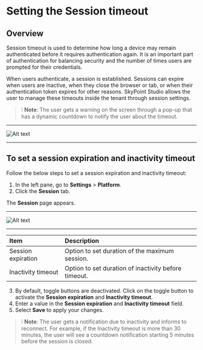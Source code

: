 # Setting the Session timeout

## Overview

Session timeout is used to determine how long a device may remain authenticated before it requires authentication again. It is an important part of authentication for balancing security and the number of times users are prompted for their credentials.

When users authenticate, a session is established. Sessions can expire when users are inactive, when they close the browser or tab, or when their authentication token expires for other reasons. SkyPoint Studio allows the user to manage these timeouts inside the tenant through session settings.  

> :grey_exclamation: **Note**: The user gets a warning on the screen through a pop-up that has a dynamic countdown to notify the user about the timeout.

---

![Alt text](https://github.com/skypointcloud/platform/blob/master/docs/doc_snippets/TimeoutSession.PNG?raw=true)  

---



## **To set a session expiration and inactivity timeout**

Follow the below steps to set a session expiration and inactivity timeout:

1. In the left pane, go to **Settings** > **Platform**.
2. Click the **Session** tab.

The **Session** page appears.  

---

![Alt text](https://github.com/skypointcloud/platform/blob/master/docs/doc_snippets/PlatformSessionSettings.png?raw=true)  

---


|Item|Description|
| :- | :- |
|Session expiration|Option to set duration of the maximum session.|
|Inactivity timeout|Option to set duration of inactivity before timeout.|


3. By default, toggle buttons are deactivated. Click on the toggle button to activate the **Session expiration** and **Inactivity timeout**.
4. Enter a value in the **Session expiration** and **Inactivity timeout** field.
5. Select **Save** to apply your changes.

> :grey_exclamation: **Note**: The user gets a notification due to inactivity and informs to reconnect. For example, if the Inactivity timeout is more than 30 minutes, the user will see a countdown notification starting 5 minutes before the session is closed.
